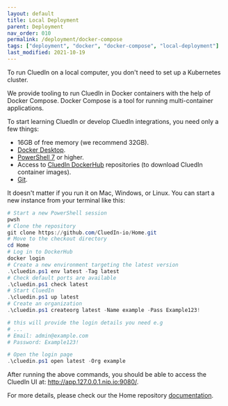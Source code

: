 ```yaml
---
layout: default
title: Local Deployment
parent: Deployment
nav_order: 010
permalink: /deployment/docker-compose
tags: ["deployment", "docker", "docker-compose", "local-deployment"]
last_modified: 2021-10-19
---
```


To run CluedIn on a local computer, you don't need to set up a Kubernetes cluster. 

We provide tooling to run CluedIn in Docker containers with the help of Docker Compose. Docker Compose is a tool for running multi-container applications.

To start learning CluedIn or develop CluedIn integrations, you need only a few things:

* 16GB of free memory (we recommend 32GB).
* [Docker Desktop](https://www.docker.com/products/docker-desktop).
* [PowerShell 7](https://docs.microsoft.com/en-us/powershell/scripting/install/installing-powershell?view=powershell-7.1) or higher.
* Access to [CluedIn DockerHub](https://hub.docker.com/orgs/cluedin) repositories (to download CluedIn container images).
* [Git](https://git-scm.com/).

It doesn't matter if you run it on Mac, Windows, or Linux.
You can start a new instance from your terminal like this:

```powershell
# Start a new PowerShell session
pwsh
# Clone the repository
git clone https://github.com/CluedIn-io/Home.git
# Move to the checkout directory
cd Home
# Log in to DockerHub
docker login
# Create a new environment targeting the latest version
.\cluedin.ps1 env latest -Tag latest
# Check default ports are available
.\cluedin.ps1 check latest
# Start CluedIn
.\cluedin.ps1 up latest
# Create an organization
.\cluedin.ps1 createorg latest -Name example -Pass Example123!

# this will provide the login details you need e.g
# ...
# Email: admin@example.com
# Password: Example123!

# Open the login page
.\cluedin.ps1 open latest -Org example
```

After running the above commands, you should be able to access the CluedIn UI at: <a href="http://app.127.0.0.1.nip.io:9080/" target="_blank">http://app.127.0.0.1.nip.io:9080/</a>.

For more details, please check our the Home repository <a href="https://cluedin-io.github.io/Home/" target="_blank">documentation</a>.